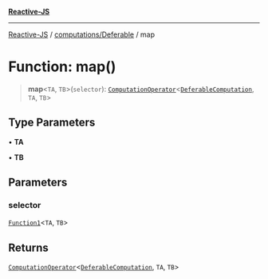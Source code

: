 [**Reactive-JS**](../../../README.md)

***

[Reactive-JS](../../../README.md) / [computations/Deferable](../README.md) / map

# Function: map()

> **map**\<`TA`, `TB`\>(`selector`): [`ComputationOperator`](../../type-aliases/ComputationOperator.md)\<[`DeferableComputation`](../interfaces/DeferableComputation.md), `TA`, `TB`\>

## Type Parameters

• **TA**

• **TB**

## Parameters

### selector

[`Function1`](../../../functions/type-aliases/Function1.md)\<`TA`, `TB`\>

## Returns

[`ComputationOperator`](../../type-aliases/ComputationOperator.md)\<[`DeferableComputation`](../interfaces/DeferableComputation.md), `TA`, `TB`\>
